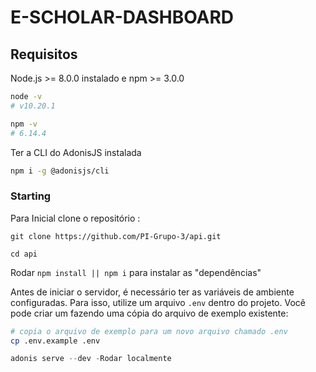 # E-SCHOLAR-DASHBOARD

## Requisitos

Node.js >= 8.0.0 instalado e npm >= 3.0.0

```bash
node -v
# v10.20.1

npm -v
# 6.14.4
```

Ter a CLI do AdonisJS instalada

```bash
npm i -g @adonisjs/cli
```

### Starting

Para Inicial clone o repositório :

`git clone https://github.com/PI-Grupo-3/api.git`

`cd api`

Rodar `npm install || npm i` para instalar as "dependências"

Antes de iniciar o servidor, é necessário ter as variáveis de ambiente configuradas. Para isso, utilize um arquivo `.env` dentro do projeto. Você pode criar um fazendo uma cópia do arquivo de exemplo existente:

```bash
# copia o arquivo de exemplo para um novo arquivo chamado .env
cp .env.example .env
```

```js
adonis serve --dev -Rodar localmente
```
